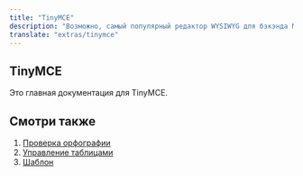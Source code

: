 ```yaml
---
title: "TinyMCE"
description: "Возможно, самый популярный редактор WYSIWYG для бэкэнда MODX"
translate: "extras/tinymce"
---
```


## TinyMCE

Это главная документация для TinyMCE.

## Смотри также

1. [Проверка орфографии](extras/tinymce/tinymce.spellchecker)
2. [Управление таблицами](extras/tinymce/tinymce.table-controls)
3. [Шаблон](extras/tinymce/tinymce.template)